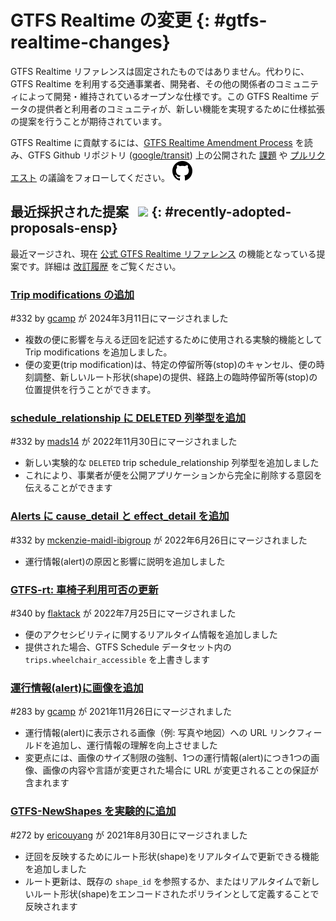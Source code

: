 # GTFS Realtime の変更 {: #gtfs-realtime-changes}

GTFS Realtime リファレンスは固定されたものではありません。代わりに、GTFS Realtime を利用する交通事業者、開発者、その他の関係者のコミュニティによって開発・維持されているオープンな仕様です。この GTFS Realtime データの提供者と利用者のコミュニティが、新しい機能を実現するために仕様拡張の提案を行うことが期待されています。

GTFS Realtime に貢献するには、[GTFS Realtime Amendment Process](../../../../community/governance/gtfs_realtime_amendment_process) を読み、GTFS Github リポジトリ (<a href="https://github.com/google/transit" target="_blank">google/transit</a>) 上の公開された <a href="https://github.com/google/transit/issues" target="_blank">課題</a> や <a href="https://github.com/google/transit/pulls" target="_blank">プルリクエスト</a> の議論をフォローしてください。 ![](../../../assets/mark-github.svg)

<!-- <div class="row">
    <div class="active-container">
        <h3 class="title"><a class="no-icon" href="https://github.com/google/transit/pull/332" target="_blank">Add cause_detail and effect_detail to Alerts</a></h3>
        <p class="maintainer">#332 2022年5月31日に <a class="no-icon" href="https://github.com/mckenzie-maidl-ibigroup" target="_blank">mckenzie-maidl-ibigroup</a> によって作成</p>
    </div>
</div>
<div class="row"></div> -->

<!-- <div class="row no-active">
    <div class="no-active-container">
        <h3 class="title">現在、GTFS Realtime に関するアクティブな提案はありません。</h3>
        <p class="prompt">提案がありますか？ &ensp;➜&ensp; <a href="https://github.com/google/transit/pulls" target="_blank">プルリクエスト</a> を作成してください。</p>
    </div>
</div>
<div class="row"></div> -->

## 最近採択された提案 &ensp;<img src="../../../../assets/pr-merged.svg" style="height:1em;"/> {: #recently-adopted-proposals-ensp}


最近マージされ、現在 [公式 GTFS Realtime リファレンス](../../reference) の機能となっている提案です。詳細は [改訂履歴](../revision_history) をご覧ください。


<div class="row">
    <div class="leftcontainer">
        <h3 class="title"><a href="https://github.com/google/transit/pull/403" class="no-icon" target="_blank">Trip modifications の追加</a></h3>
        <p class="maintainer">#332 by <a href="https://github.com/gcamp" class="no-icon" target="_blank">gcamp</a> が 2024年3月11日にマージされました</p>
    </div>
    <div class="featurelist">
        <ul>
            <li>複数の便に影響を与える迂回を記述するために使用される実験的機能として Trip modifications を追加しました。</li>
            <li>便の変更(trip modification)は、特定の停留所等(stop)のキャンセル、便の時刻調整、新しいルート形状(shape)の提供、経路上の臨時停留所等(stop)の位置提供を行うことができます。</li>
        </ul>
    </div>
</div>

<div class="row">
    <div class="leftcontainer">
        <h3 class="title"><a href="https://github.com/google/transit/pull/352" class="no-icon" target="_blank">schedule_relationship に DELETED 列挙型を追加</a></h3>
        <p class="maintainer">#332 by <a href="https://github.com/mads14" class="no-icon" target="_blank">mads14</a> が 2022年11月30日にマージされました</p>
    </div>
    <div class="featurelist">
        <ul>
            <li>新しい実験的な <code>DELETED</code> trip schedule_relationship 列挙型を追加しました</li>
            <li>これにより、事業者が便を公開アプリケーションから完全に削除する意図を伝えることができます</li>
        </ul>
    </div>
</div>

<div class="row">
    <div class="leftcontainer">
        <h3 class="title"><a href="https://github.com/google/transit/pull/332" class="no-icon" target="_blank">Alerts に cause_detail と effect_detail を追加</a></h3>
        <p class="maintainer">#332 by <a href="https://github.com/mckenzie-maidl-ibigroup" class="no-icon" target="_blank">mckenzie-maidl-ibigroup</a> が 2022年6月26日にマージされました</p>
    </div>
    <div class="featurelist">
        <ul>
            <li>運行情報(alert)の原因と影響に説明を追加しました</li>
        </ul>
    </div>
</div>

<div class="row">
    <div class="leftcontainer">
        <h3 class="title"><a href="https://github.com/google/transit/pull/340" class="no-icon" target="_blank">GTFS-rt: 車椅子利用可否の更新</a></h3>
        <p class="maintainer">#340 by <a href="https://github.com/flaktack" class="no-icon" target="_blank">flaktack</a> が 2022年7月25日にマージされました</p>
    </div>
    <div class="featurelist">
        <ul>
            <li>便のアクセシビリティに関するリアルタイム情報を追加しました</li>
            <li>提供された場合、GTFS Schedule データセット内の <code>trips.wheelchair_accessible</code> を上書きします</li>
        </ul>
    </div>
</div>

<div class="row">
    <div class="leftcontainer">
        <h3 class="title"><a href="https://github.com/google/transit/pull/283" class="no-icon" target="_blank">運行情報(alert)に画像を追加</a></h3>
        <p class="maintainer">#283 by <a href="https://github.com/gcamp" class="no-icon" target="_blank">gcamp</a> が 2021年11月26日にマージされました</p>
    </div>
    <div class="featurelist">
        <ul>
            <li>運行情報(alert)に表示される画像（例: 写真や地図）への URL リンクフィールドを追加し、運行情報の理解を向上させました</li>
            <li>変更点には、画像のサイズ制限の強制、1つの運行情報(alert)につき1つの画像、画像の内容や言語が変更された場合に URL が変更されることの保証が含まれます</li>
        </ul>
    </div>
</div>

<div class="row">
    <div class="leftcontainer">
        <h3 class="title"><a href="https://github.com/google/transit/pull/272" class="no-icon" target="_blank">GTFS-NewShapes を実験的に追加</a></h3>
        <p class="maintainer">#272 by <a href="https://github.com/ericouyang" class="no-icon" target="_blank">ericouyang</a> が 2021年8月30日にマージされました</p>
    </div>
    <div class="featurelist">
        <ul>
            <li>迂回を反映するためにルート形状(shape)をリアルタイムで更新できる機能を追加しました</li>
            <li>ルート更新は、既存の <code>shape_id</code> を参照するか、またはリアルタイムで新しいルート形状(shape)をエンコードされたポリラインとして定義することで反映されます</li>
        </ul>
    </div>
</div>

<div class="row"></div>
